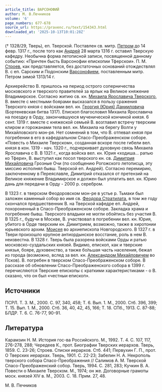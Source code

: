 ```yaml
---
article_title: ВАРСОНОФИЙ
author: М. В.Печников
volume: '6'
page_numbers: 677-678
source_url: https://pravenc.ru/text/154343.html
downloaded_at: '2025-10-13T10:01:28Z'
---
```


(† 1328/29, Тверь), еп. Тверской. Поставлен св. митр. [Петром](https://pravenc.ru/text/Петр.html) до 14 февр. 1317 г., после того как [Андрей](https://pravenc.ru/text/Андрей.html) 28 марта 1316 г. оставил Тверскую кафедру. Необычна форма летописной записи, посвященной данному событию: «Причтен бысть Варсонофии епископии Тферскои». П. М. [Строев](https://pravenc.ru/text/Строев.html), как представляется, без достаточных оснований отождествлял В. с еп. Сарским и Подонским [Варсонофием](https://pravenc.ru/text/Варсонофием.html), поставленным митр. Петром зимой 1313/14 г.

Архиерейство В. пришлось на период острого соперничества московского и тверского правителей за ярлык на Великое княжение Владимирское. Согласно житию св. кн. [Михаила Ярославича Тверского](<https://pravenc.ru/text/Михаила Ярославича Тверского.html>), В. вместе с местными боярами высказался в пользу сражения Тверского князя с войсками вел. кн. [Георгия (Юрия) Данииловича](<https://pravenc.ru/text/Георгия (Юрия) Данииловича.html>) (Бортеневская битва 1317). Епископ благословил Михаила Ярославича на поездку в Орду, закончившуюся мученической кончиной князя. 6 сент. 1319 г. вместе с княжеской семьей В. возглавил встречу тверским клиром и горожанами тела вел. кн. Михаила на берегу Волги у Михайловского мон-ря. Нет сомнений в том, что В. отпевал князя при погребении в его в кафедральном Спасо-Преображенском соборе. «Повесть о Михаиле Тверском», созданная вскоре после гибели вел. князя в кон. 1319 - нач. 1320 г., подчеркивает духовную связь Михаила Ярославича с В. В 1321 г., когда войска вел. кн. Юрия «ходиша... ратью ко Тфери», В. выступил как посол тверского кн. св. [Димитрия Михайловича](<https://pravenc.ru/text/Димитрия Михайловича.html>) Грозные Очи (по сообщению Рогожского летописца, эту миссию исполнял бывш. Тверской еп. Андрей). Согласно перемирию, заключенному в Переяславле, Димитрий отказался от претензий на Великое княжение Владимирское и должен был уплатить вел. кн. Юрию дань для передачи в Орду - 2000 р. серебром.

В 1323 г. в тверском Феодоровском мон-ре в устье р. Тьмаки был заложен каменный собор во имя св. [Феодора Стратилата](<https://pravenc.ru/text/Феодора Стратилата.html>), в том же году скончался предшественник В. на Тверской кафедре еп. Андрей, похороненный в Спасо-Преображенском соборе. Закладка храма и погребение бывш. Тверского владыки не могли обойтись без участия В. В 1325 г., будучи в Москве, В. участвовал в погребении вел. кн. Юрия, убитого в Орде тверским кн. Димитрием, возможно, также в хиротонии юрьевского архим. [Моисея](https://pravenc.ru/text/Моисей.html) во архиепископа Новгородского. В 1327 г. в Твери произошло крупное антиордынское восстание, роль в нем В. неизвестна. В 1328 г. Тверь была разорена войсками Орды и ратью московско-суздальских князей. Видимо, епископ, как и тверские князья, бояре, духовенство, а также бо́льшая часть населения, бежал из города (возможно, вслед за вел. кн. [Александром Михайловичем](<https://pravenc.ru/text/АЛЕКСАНДР МИХАЙЛОВИЧ.html>) во Псков). В. погребен в тверском Спасо-Преображенском соборе. В рассказе об обновлении Спасо-Преображенского собора в 1399 г. перечисляются Тверские епископы с краткими характеристиками - о В. сказано, что он был «честныи епископ».

## Источники

ПСРЛ. Т. 3. М., 2000. С. 97, 340, 458; Т. 6. Вып. 1. М., 2000. Стб. 396, 399; Т. 15. Вып. 1. М., 2000. Стб. 36, 40, 42, 45, 166; Т. 18. СПб., 1913. С. 87-88; БЛДР. Т. 6. С. 76-77, 90-91.

## Литература

Карамзин Н. М. История гос-ва Российского. М., 1992. Т. 4. С. 107, 117, 276-278, 288; Чередеев К., прот. Биографии Тверских иерархов. Тверь, 1859. С. 23-26; Строев. Списки иерархов. Стб. 441; Первухин Г. П., прот. О Тверских иерархах. Тверь, 1901. С. 22-23; Забелин Н. А. Некрополь тверского собора Спасо-Преображения // Салимов А. М. Тверской Спасо-Преображенский собор. Тверь, 1994. С. 281, 283; Кучкин В. А. Повести о Михаиле Тверском. М., 1974; он же. Договорные грамоты моск. князей XIV в. М., 2003. С. 18. Прим. 27, 48.

М. В.  Печников
